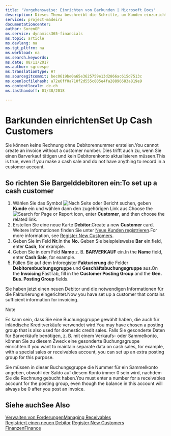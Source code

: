 ```yaml
---
title: 'Vorgehensweise: Einrichten von Barkunden | Microsoft Docs'
description: Dieses Thema beschreibt die Schritte, um Kunden einzurichten, der in bar bezahlt.
services: project-madeira
documentationcenter: 
author: SorenGP
ms.service: dynamics365-financials
ms.topic: article
ms.devlang: na
ms.tgt_pltfrm: na
ms.workload: na
ms.search.keywords: 
ms.date: 08/11/2017
ms.author: sgroespe
ms.translationtype: HT
ms.sourcegitcommit: bec0619be0a65e3625759e13d2866ac615d7513c
ms.openlocfilehash: a72e6ff0a710f2d555c805e4fa28896683a819e9
ms.contentlocale: de-ch
ms.lasthandoff: 01/30/2018

---
```

# <a name="set-up-cash-customers"></a><span data-ttu-id="d216d-103">Barkunden einrichten</span><span class="sxs-lookup"><span data-stu-id="d216d-103">Set Up Cash Customers</span></span>
<span data-ttu-id="d216d-104">Sie können keine Rechnung ohne Debitorennummer erstellen.</span><span class="sxs-lookup"><span data-stu-id="d216d-104">You cannot create an invoice without a customer number.</span></span> <span data-ttu-id="d216d-105">Dies trifft auch zu, wenn Sie einen Barverkauf tätigen und kein Debitorenkonto aktualisieren müssen.</span><span class="sxs-lookup"><span data-stu-id="d216d-105">This is true, even if you make a cash sale and do not have anything to record in a customer account.</span></span>  

## <a name="to-set-up-a-cash-customer"></a><span data-ttu-id="d216d-106">So richten Sie Bargelddebitoren ein:</span><span class="sxs-lookup"><span data-stu-id="d216d-106">To set up a cash customer</span></span>  
1.  <span data-ttu-id="d216d-107">Wählen Sie das Symbol ![Nach Seite oder Bericht suchen](media/ui-search/search_small.png "Symbol Nach Seite oder Bericht suchen"), geben **Kunde** ein und wählen dann den zugehörigen Link aus.</span><span class="sxs-lookup"><span data-stu-id="d216d-107">Choose the ![Search for Page or Report](media/ui-search/search_small.png "Search for Page or Report icon") icon, enter **Customer**, and then choose the related link.</span></span>  
2.  <span data-ttu-id="d216d-108">Erstellen Sie eine neue Karte **Debitor**.</span><span class="sxs-lookup"><span data-stu-id="d216d-108">Create a new **Customer** card.</span></span> <span data-ttu-id="d216d-109">Weitere Informationen finden Sie unter [Neue Kunden registrieren](sales-how-register-new-customers.md).</span><span class="sxs-lookup"><span data-stu-id="d216d-109">For more information, see [Register New Customers](sales-how-register-new-customers.md).</span></span>
3.  <span data-ttu-id="d216d-110">Geben Sie im Feld **Nr.**</span><span class="sxs-lookup"><span data-stu-id="d216d-110">In the **No.**</span></span> <span data-ttu-id="d216d-111">Geben Sie beispielsweise **Bar** ein.</span><span class="sxs-lookup"><span data-stu-id="d216d-111">field, enter **Cash**, for example.</span></span>  
4.  <span data-ttu-id="d216d-112">Geben Sie in dem Feld **Name** z. B. **BARVERKAUF** ein.</span><span class="sxs-lookup"><span data-stu-id="d216d-112">In the **Name** field, enter **Cash Sale**, for example.</span></span>  
5.  <span data-ttu-id="d216d-113">Füllen Sie auf dem Inforegister **Fakturierung** die Felder **Debitorenbuchungsgruppe** und **Geschäftsbuchungsgruppe** aus.</span><span class="sxs-lookup"><span data-stu-id="d216d-113">On the **Invoicing** FastTab, fill in the **Customer Posting Group** and the **Gen. Bus. Posting Group** fields.</span></span>  

 <span data-ttu-id="d216d-114">Sie haben jetzt einen neuen Debitor und die notwendigen Informationen für die Fakturierung eingerichtet.</span><span class="sxs-lookup"><span data-stu-id="d216d-114">Now you have set up a customer that contains sufficient information for invoicing.</span></span>  

> [!NOTE]  
>  <span data-ttu-id="d216d-115">Es kann sein, dass Sie eine Buchungsgruppe gewählt haben, die auch für inländische Kreditverkäufe verwendet wird.</span><span class="sxs-lookup"><span data-stu-id="d216d-115">You may have chosen a posting group that is also used for domestic credit sales.</span></span> <span data-ttu-id="d216d-116">Falls Sie gesonderte Daten für Barverkäufe benötigen, z. B. mit einem Verkaufs- oder Sammelkonto, können Sie zu diesem Zweck eine gesonderte Buchungsgruppe einrichten.</span><span class="sxs-lookup"><span data-stu-id="d216d-116">If you want to maintain separate data on cash sales, for example, with a special sales or receivables account, you can set up an extra posting group for this purpose.</span></span>  
>   
>  <span data-ttu-id="d216d-117">Sie müssen in dieser Buchungsgruppe die Nummer für ein Sammelkonto angeben, obwohl der Saldo auf diesem Konto immer 0 sein wird, nachdem Sie die Rechnung gebucht haben.</span><span class="sxs-lookup"><span data-stu-id="d216d-117">You must enter a number for a receivables account for the posting group, even though the balance in this account will always be 0 after you post an invoice.</span></span>  

## <a name="see-also"></a><span data-ttu-id="d216d-118">Siehe auch</span><span class="sxs-lookup"><span data-stu-id="d216d-118">See Also</span></span>
[<span data-ttu-id="d216d-119">Verwalten von Forderungen</span><span class="sxs-lookup"><span data-stu-id="d216d-119">Managing Receivables</span></span>](receivables-manage-receivables.md)  
<span data-ttu-id="d216d-120">[Registriert einen neuen Debitor](sales-how-register-new-customers.md)  </span><span class="sxs-lookup"><span data-stu-id="d216d-120">[Register New Customers](sales-how-register-new-customers.md)  </span></span>  
[<span data-ttu-id="d216d-121">Finanzen</span><span class="sxs-lookup"><span data-stu-id="d216d-121">Finance</span></span>](finance.md)  


